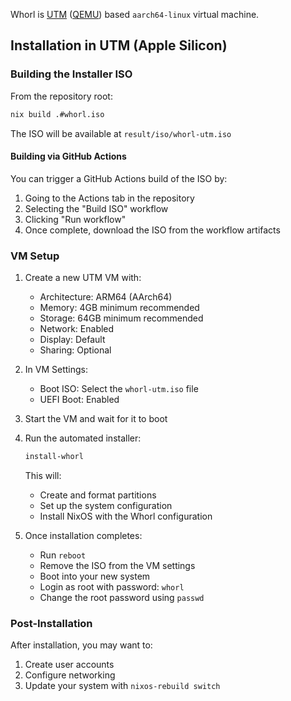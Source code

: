 Whorl is [UTM] ([QEMU]) based `aarch64-linux` virtual machine.

[UTM]: https://mac.getutm.app/
[QEMU]: https://www.qemu.org/

## Installation in UTM (Apple Silicon)

### Building the Installer ISO

From the repository root:
```bash
nix build .#whorl.iso
```

The ISO will be available at `result/iso/whorl-utm.iso`

#### Building via GitHub Actions

You can trigger a GitHub Actions build of the ISO by:
1. Going to the Actions tab in the repository
2. Selecting the "Build ISO" workflow
3. Clicking "Run workflow"
4. Once complete, download the ISO from the workflow artifacts

### VM Setup
1. Create a new UTM VM with:
   - Architecture: ARM64 (AArch64)
   - Memory: 4GB minimum recommended
   - Storage: 64GB minimum recommended
   - Network: Enabled
   - Display: Default
   - Sharing: Optional

2. In VM Settings:
   - Boot ISO: Select the `whorl-utm.iso` file
   - UEFI Boot: Enabled

3. Start the VM and wait for it to boot

4. Run the automated installer:
   ```bash
   install-whorl
   ```
   This will:
   - Create and format partitions
   - Set up the system configuration
   - Install NixOS with the Whorl configuration

5. Once installation completes:
   - Run `reboot`
   - Remove the ISO from the VM settings
   - Boot into your new system
   - Login as root with password: `whorl`
   - Change the root password using `passwd`

### Post-Installation

After installation, you may want to:
1. Create user accounts
2. Configure networking
3. Update your system with `nixos-rebuild switch`
